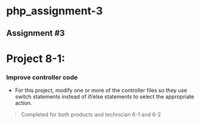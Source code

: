 # php_assignment-3
## Assignment #3

# Project 8-1:	
### Improve controller code
* For this project, modify one or more of the controller files so they use switch statements instead of if/else statements to select the appropriate action. 

> Completed for both products and technician 6-1 and 6-2

